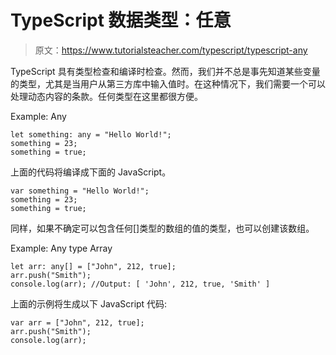 # TypeScript 数据类型：任意

> 原文：<https://www.tutorialsteacher.com/typescript/typescript-any>

TypeScript 具有类型检查和编译时检查。然而，我们并不总是事先知道某些变量的类型，尤其是当用户从第三方库中输入值时。在这种情况下，我们需要一个可以处理动态内容的条款。任何类型在这里都很方便。

Example: Any 

```
let something: any = "Hello World!"; 
something = 23;
something = true; 
```

上面的代码将编译成下面的 JavaScript。

```
var something = "Hello World!";
something = 23;
something = true; 
```

同样，如果不确定可以包含任何[]类型的数组的值的类型，也可以创建该数组。

Example: Any type Array 

```
let arr: any[] = ["John", 212, true]; 
arr.push("Smith"); 
console.log(arr); //Output: [ 'John', 212, true, 'Smith' ] 

```

上面的示例将生成以下 JavaScript 代码:

```
var arr = ["John", 212, true];
arr.push("Smith");
console.log(arr); 
```

